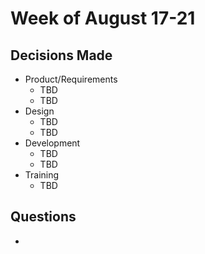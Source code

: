 # Week of August 17-21

## Decisions Made

- Product/Requirements
  - TBD
  - TBD
- Design
  - TBD
  - TBD
- Development
  - TBD
  - TBD
- Training
  - TBD

## Questions 
- 
